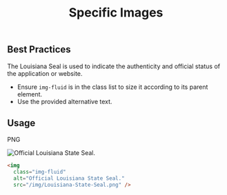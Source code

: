 ﻿---
title: Specific Images
summary: Specific guidelines for using images such as the State seal and logos.
tags: images
layout: guide
eleventyNavigation:
  key: Specific Images
  parent: Foundation
  order: 12
  excerpt: Specific guidelines for using images such as the State seal and logos.
  img: /img/illustrations/illus-images-specific.svg
---

## Best Practices

The Louisiana Seal is used to indicate the authenticity and official status of the application or website.

- Ensure `img-fluid` is in the class list to size it according to its parent element.
- Use the provided alternative text.

## Usage

<div class="row">
  <div class="col-12 offset-md-1 col-md-3 text-center">
    <p><span class="badge badge-ui">PNG</span></p>
    <img class="img-fluid" alt="Official Louisiana State Seal." src="/img/Louisiana-State-Seal.png" >
  </div>
</div>

```html
<img
  class="img-fluid"
  alt="Official Louisiana State Seal."
  src="/img/Louisiana-State-Seal.png" />
```
